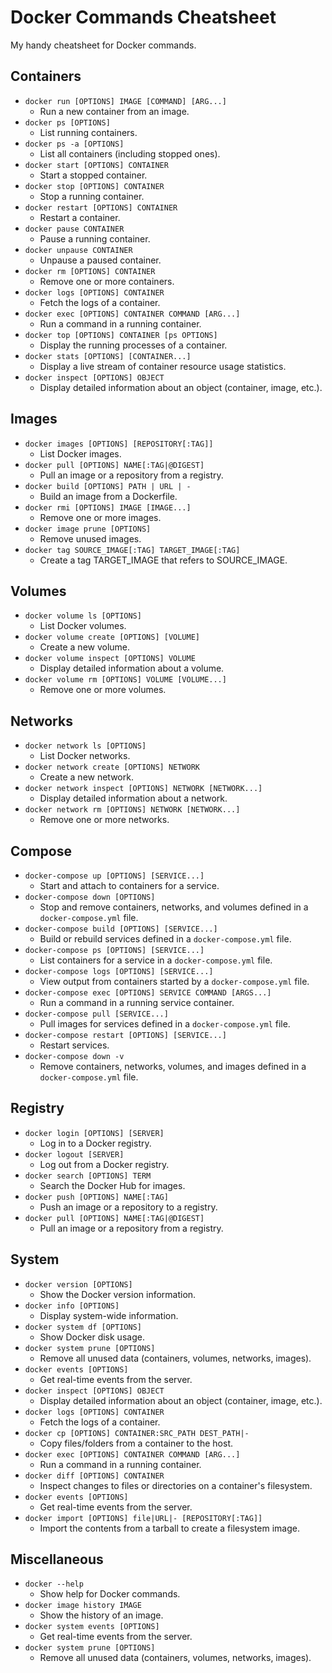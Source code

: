 # Docker Commands Cheatsheet

My handy cheatsheet for Docker commands.

## Containers

- `docker run [OPTIONS] IMAGE [COMMAND] [ARG...]`
  - Run a new container from an image.
- `docker ps [OPTIONS]`
  - List running containers.
- `docker ps -a [OPTIONS]`
  - List all containers (including stopped ones).
- `docker start [OPTIONS] CONTAINER`
  - Start a stopped container.
- `docker stop [OPTIONS] CONTAINER`
  - Stop a running container.
- `docker restart [OPTIONS] CONTAINER`
  - Restart a container.
- `docker pause CONTAINER`
  - Pause a running container.
- `docker unpause CONTAINER`
  - Unpause a paused container.
- `docker rm [OPTIONS] CONTAINER`
  - Remove one or more containers.
- `docker logs [OPTIONS] CONTAINER`
  - Fetch the logs of a container.
- `docker exec [OPTIONS] CONTAINER COMMAND [ARG...]`
  - Run a command in a running container.
- `docker top [OPTIONS] CONTAINER [ps OPTIONS]`
  - Display the running processes of a container.
- `docker stats [OPTIONS] [CONTAINER...]`
  - Display a live stream of container resource usage statistics.
- `docker inspect [OPTIONS] OBJECT`
  - Display detailed information about an object (container, image, etc.).

## Images

- `docker images [OPTIONS] [REPOSITORY[:TAG]]`
  - List Docker images.
- `docker pull [OPTIONS] NAME[:TAG|@DIGEST]`
  - Pull an image or a repository from a registry.
- `docker build [OPTIONS] PATH | URL | -`
  - Build an image from a Dockerfile.
- `docker rmi [OPTIONS] IMAGE [IMAGE...]`
  - Remove one or more images.
- `docker image prune [OPTIONS]`
  - Remove unused images.
- `docker tag SOURCE_IMAGE[:TAG] TARGET_IMAGE[:TAG]`
  - Create a tag TARGET_IMAGE that refers to SOURCE_IMAGE.

## Volumes

- `docker volume ls [OPTIONS]`
  - List Docker volumes.
- `docker volume create [OPTIONS] [VOLUME]`
  - Create a new volume.
- `docker volume inspect [OPTIONS] VOLUME`
  - Display detailed information about a volume.
- `docker volume rm [OPTIONS] VOLUME [VOLUME...]`
  - Remove one or more volumes.

## Networks

- `docker network ls [OPTIONS]`
  - List Docker networks.
- `docker network create [OPTIONS] NETWORK`
  - Create a new network.
- `docker network inspect [OPTIONS] NETWORK [NETWORK...]`
  - Display detailed information about a network.
- `docker network rm [OPTIONS] NETWORK [NETWORK...]`
  - Remove one or more networks.

## Compose

- `docker-compose up [OPTIONS] [SERVICE...]`
  - Start and attach to containers for a service.
- `docker-compose down [OPTIONS]`
  - Stop and remove containers, networks, and volumes defined in a `docker-compose.yml` file.
- `docker-compose build [OPTIONS] [SERVICE...]`
  - Build or rebuild services defined in a `docker-compose.yml` file.
- `docker-compose ps [OPTIONS] [SERVICE...]`
  - List containers for a service in a `docker-compose.yml` file.
- `docker-compose logs [OPTIONS] [SERVICE...]`
  - View output from containers started by a `docker-compose.yml` file.
- `docker-compose exec [OPTIONS] SERVICE COMMAND [ARGS...]`
  - Run a command in a running service container.
- `docker-compose pull [SERVICE...]`
  - Pull images for services defined in a `docker-compose.yml` file.
- `docker-compose restart [OPTIONS] [SERVICE...]`
  - Restart services.
- `docker-compose down -v`
  - Remove containers, networks, volumes, and images defined in a `docker-compose.yml` file.

## Registry

- `docker login [OPTIONS] [SERVER]`
  - Log in to a Docker registry.
- `docker logout [SERVER]`
  - Log out from a Docker registry.
- `docker search [OPTIONS] TERM`
  - Search the Docker Hub for images.
- `docker push [OPTIONS] NAME[:TAG]`
  - Push an image or a repository to a registry.
- `docker pull [OPTIONS] NAME[:TAG|@DIGEST]`
  - Pull an image or a repository from a registry.

## System

- `docker version [OPTIONS]`
  - Show the Docker version information.
- `docker info [OPTIONS]`
  - Display system-wide information.
- `docker system df [OPTIONS]`
  - Show Docker disk usage.
- `docker system prune [OPTIONS]`
  - Remove all unused data (containers, volumes, networks, images).
- `docker events [OPTIONS]`
  - Get real-time events from the server.
- `docker inspect [OPTIONS] OBJECT`
  - Display detailed information about an object (container, image, etc.).
- `docker logs [OPTIONS] CONTAINER`
  - Fetch the logs of a container.
- `docker cp [OPTIONS] CONTAINER:SRC_PATH DEST_PATH|-`
  - Copy files/folders from a container to the host.
- `docker exec [OPTIONS] CONTAINER COMMAND [ARG...]`
  - Run a command in a running container.
- `docker diff [OPTIONS] CONTAINER`
  - Inspect changes to files or directories on a container's filesystem.
- `docker events [OPTIONS]`
  - Get real-time events from the server.
- `docker import [OPTIONS] file|URL|- [REPOSITORY[:TAG]]`
  - Import the contents from a tarball to create a filesystem image.

## Miscellaneous

- `docker --help`
  - Show help for Docker commands.
- `docker image history IMAGE`
  - Show the history of an image.
- `docker system events [OPTIONS]`
  - Get real-time events from the server.
- `docker system prune [OPTIONS]`
  - Remove all unused data (containers, volumes, networks, images).
